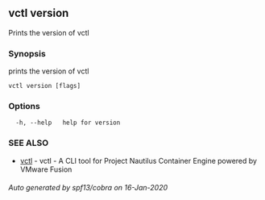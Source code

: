 ## vctl version

Prints the version of vctl

### Synopsis

prints the version of vctl

```
vctl version [flags]
```

### Options

```
  -h, --help   help for version
```

### SEE ALSO

* [vctl](vctl.md)	 - vctl - A CLI tool for Project Nautilus Container Engine powered by VMware Fusion

###### Auto generated by spf13/cobra on 16-Jan-2020
